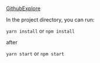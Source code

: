 [GithubExplore](https://github-explores.netlify.app/)

In the project directory, you can run:

`yarn install`
or 
`npm install`

after

 `yarn start`
or `npm start`

